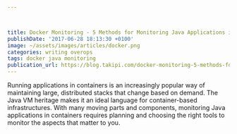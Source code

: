 ```yaml
---



title: Docker Monitoring - 5 Methods for Monitoring Java Applications in Docker
publishDate: '2017-06-28 18:13:30 +0100'
image: ~/assets/images/articles/docker.png
categories: writing overops
tags: docker java monitoring
publication_url: https://blog.takipi.com/docker-monitoring-5-methods-for-monitoring-java-applications-in-docker/
---
```


Running applications in containers is an increasingly popular way of maintaining large, distributed stacks that change based on demand. The Java VM heritage makes it an ideal language for container-based infrastructures. With many moving parts and components, monitoring Java applications in containers requires planning and choosing the right tools to monitor the aspects that matter to you.
